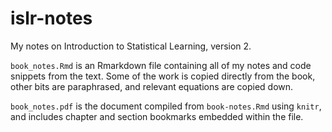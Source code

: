 # islr-notes

My notes on Introduction to Statistical Learning, version 2. 

`book_notes.Rmd` is an Rmarkdown file containing all of my notes and code snippets from the text. Some of the work is copied directly from the book, other bits are paraphrased, and relevant equations are copied down. 

`book_notes.pdf` is the document compiled from `book-notes.Rmd` using `knitr`, and includes chapter and section bookmarks embedded within the file. 
